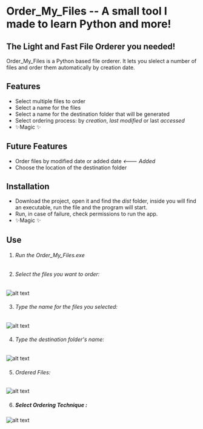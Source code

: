 # Order_My_Files -- A small tool I made to learn Python and more!
##  The Light and Fast File Orderer you needed!


Order_My_Files is a Python based file orderer. It lets you slelect a number of files and order them automatically by creation date.

## Features
- Select multiple files to order
- Select a name for the files
- Select a name for the destination folder that will be generated
- Select ordering process: by *creation*, *last modified* or last *accessed*
- ✨Magic ✨

## Future Features
- Order files by modified date or added date *<--- Added*
- Choose the location of the destination folder

## Installation
- Download the project, open it and find the *dist* folder, inside you will find an executable, run the file and the program will start.
- Run, in case of failure, check permissions to run the app.
- ✨Magic ✨

## Use
1) ###### Run the Order_My_Files.exe

2) ###### Select the files you want to order:
  ![alt text](https://github.com/Ziomike98/Order_My_Files/blob/main/Photos/Foto_Repository1.png?raw=true "Step 1:")
  
3) ###### Type the name for the files you selected:
  ![alt text](https://github.com/Ziomike98/Order_My_Files/blob/main/Photos/Foto_Repository2.png?raw=true "Step 2:")
  
4) ###### Type the destination folder's name: 
  ![alt text](https://github.com/Ziomike98/Order_My_Files/blob/main/Photos/Foto_Repository3.png?raw=true "Step 3:")
  
5) ###### Ordered Files:
  ![alt text](https://github.com/Ziomike98/Order_My_Files/blob/main/Photos/Foto_Repository4.png?raw=true "Step 4:")

6) ##### Select Ordering Technique :
  ![alt text](https://github.com/Ziomike98/Order_My_Files/blob/main/Photos/Foto_Repository5.png?raw=true "Step 5:")






